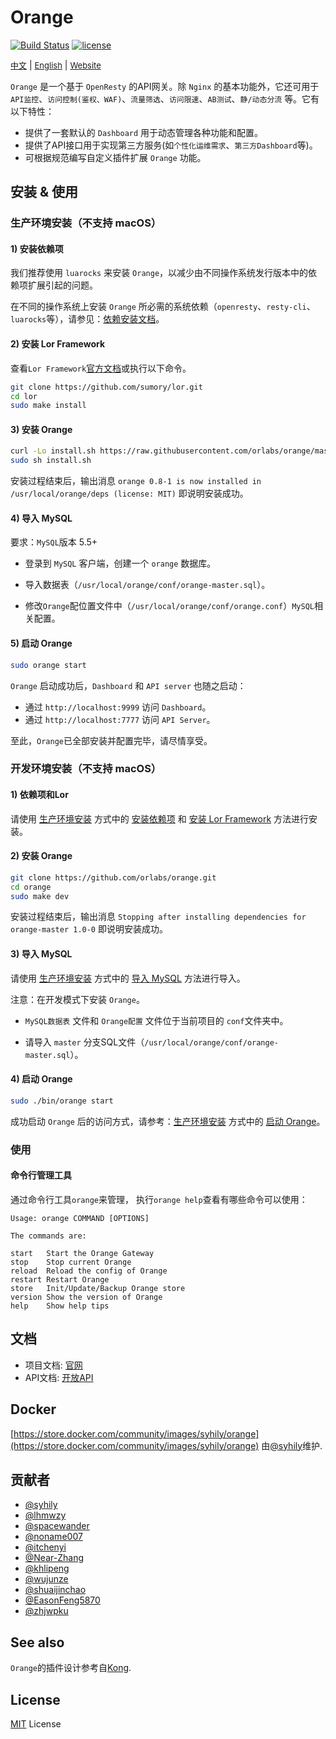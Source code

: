 # Orange

 [![Build Status](https://travis-ci.org/orlabs/orange.svg?branch=master)](https://travis-ci.org/orlabs/orange) [![license](https://img.shields.io/github/license/orlabs/orange.svg)](https://github.com/orlabs/orange/blob/master/LICENSE)


<a href="./README_zh.md" style="font-size:13px">中文</a> | <a href="./README.md" style="font-size:13px">English</a> | <a href="http://orange.sumory.com" style="font-size:13px">Website</a>

`Orange` 是一个基于 `OpenResty` 的API网关。除 `Nginx` 的基本功能外，它还可用于`API监控`、`访问控制(鉴权、WAF)`、`流量筛选`、`访问限速`、`AB测试`、`静/动态分流` 等。它有以下特性：

- 提供了一套默认的 `Dashboard` 用于动态管理各种功能和配置。
- 提供了API接口用于实现第三方服务(如`个性化运维需求`、`第三方Dashboard`等)。
- 可根据规范编写自定义插件扩展 `Orange` 功能。


## 安装 & 使用

### 生产环境安装（不支持 macOS）

#### 1) 安装依赖项

我们推荐使用 `luarocks` 来安装 `Orange`，以减少由不同操作系统发行版本中的依赖项扩展引起的问题。

在不同的操作系统上安装 `Orange` 所必需的系统依赖（`openresty`、`resty-cli`、`luarocks`等），请参见：[依赖安装文档](docs/install-dependencies.md)。

#### 2) 安装 Lor Framework

查看`Lor Framework`[官方文档](https://github.com/sumory/lor)或执行以下命令。

```bash
git clone https://github.com/sumory/lor.git
cd lor
sudo make install
```

#### 3) 安装 Orange

```bash
curl -Lo install.sh https://raw.githubusercontent.com/orlabs/orange/master/install/install-orange.sh
sudo sh install.sh
```

安装过程结束后，输出消息 `orange 0.8-1 is now installed in /usr/local/orange/deps (license: MIT)` 即说明安装成功。

#### 4) 导入 MySQL

要求：`MySQL`版本 5.5+

 - 登录到 `MySQL` 客户端，创建一个 `orange` 数据库。
 
 - 导入数据表（`/usr/local/orange/conf/orange-master.sql`）。
 
 - 修改`Orange`配位置文件中（`/usr/local/orange/conf/orange.conf`）`MySQL`相关配置。

#### 5) 启动 Orange

```bash
sudo orange start
```

`Orange` 启动成功后，`Dashboard` 和 `API server` 也随之启动：

 - 通过 `http://localhost:9999` 访问 `Dashboard`。
 - 通过 `http://localhost:7777` 访问 `API Server`。

至此，`Orange`已全部安装并配置完毕，请尽情享受。

### 开发环境安装（不支持 macOS）

#### 1) 依赖项和Lor

请使用 [生产环境安装](#生产环境安装不支持-macos) 方式中的 [安装依赖项](#1-安装依赖项) 和 [安装 Lor Framework](#2-安装-Lor-Framework) 方法进行安装。

#### 2) 安装 Orange

```bash
git clone https://github.com/orlabs/orange.git
cd orange
sudo make dev
```

安装过程结束后，输出消息 `Stopping after installing dependencies for orange-master 1.0-0` 即说明安装成功。

#### 3) 导入 MySQL

请使用 [生产环境安装](#生产环境安装不支持-macos) 方式中的 [导入 MySQL](#4-导入-MySQL) 方法进行导入。

注意：在开发模式下安装 `Orange`。

- `MySQL数据表` 文件和 `Orange配置` 文件位于当前项目的 `conf`文件夹中。

- 请导入 `master` 分支SQL文件（`/usr/local/orange/conf/orange-master.sql`）。

#### 4) 启动 Orange

```bash
sudo ./bin/orange start
```

成功启动 `Orange` 后的访问方式，请参考：[生产环境安装](#生产环境安装不支持-macos) 方式中的 [启动 Orange](#5-启动-Orange)。

### 使用

#### 命令行管理工具

通过命令行工具`orange`来管理， 执行`orange help`查看有哪些命令可以使用：

```
Usage: orange COMMAND [OPTIONS]

The commands are:

start   Start the Orange Gateway
stop    Stop current Orange
reload  Reload the config of Orange
restart Restart Orange
store   Init/Update/Backup Orange store
version Show the version of Orange
help    Show help tips
```

## 文档

- 项目文档: [官网](http://orange.sumory.com/docs)
- API文档: [开放API](./docs/api/README.md)


## Docker

[https://store.docker.com/community/images/syhily/orange](https://store.docker.com/community/images/syhily/orange) 由[@syhily](https://github.com/syhily)维护.

## 贡献者

- [@syhily](https://github.com/syhily)
- [@lhmwzy](https://github.com/lhmwzy)
- [@spacewander](https://github.com/spacewander)
- [@noname007](https://github.com/noname007)
- [@itchenyi](https://github.com/itchenyi)
- [@Near-Zhang](https://github.com/Near-Zhang)
- [@khlipeng](https://github.com/khlipeng)
- [@wujunze](https://github.com/wujunze)
- [@shuaijinchao](https://github.com/shuaijinchao)
- [@EasonFeng5870](https://github.com/EasonFeng5870)
- [@zhjwpku](https://github.com/zhjwpku)



## See also

`Orange`的插件设计参考自[Kong](https://github.com/Mashape/kong).

## License

[MIT](./LICENSE) License
